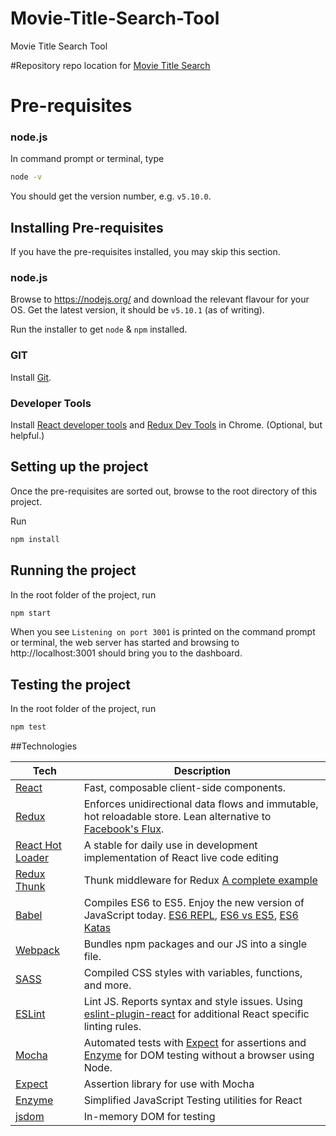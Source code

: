 # Movie-Title-Search-Tool
Movie Title Search Tool

#Repository 
repo location for [Movie Title Search](https://github.com/leojohn117/Movie-Title-Search-Tool)

# Pre-requisites

### node.js

In command prompt or terminal, type

```bash
node -v
```

You should get the version number, e.g. `v5.10.0`.


## Installing Pre-requisites
If you have the pre-requisites installed, you may skip this section.

### node.js

Browse to https://nodejs.org/ and download the relevant flavour for your OS. Get the latest version, it should be `v5.10.1` (as of writing).

Run the installer to get `node` & `npm` installed.

### GIT
Install [Git](https://git-scm.com/downloads).

### Developer Tools
Install [React developer tools](https://chrome.google.com/webstore/detail/react-developer-tools/fmkadmapgofadopljbjfkapdkoienihi?hl=en) and [Redux Dev Tools](https://chrome.google.com/webstore/detail/redux-devtools/lmhkpmbekcpmknklioeibfkpmmfibljd?hl=en) in Chrome. (Optional, but helpful.)


## Setting up the project

Once the pre-requisites are sorted out, browse to the root directory of this project.

Run

```bash
npm install
```

## Running the project

In the root folder of the project, run

```bash
npm start
```

When you see `Listening on port 3001` is printed on the command prompt or terminal, the web server has started and browsing to http://localhost:3001 should bring you to the dashboard.

## Testing the project

In the root folder of the project, run

```bash
npm test
```
##Technologies

| **Tech** | **Description** |
|----------|-------|
|  [React](https://facebook.github.io/react/)  |   Fast, composable client-side components. | 
|  [Redux](http://redux.js.org) |  Enforces unidirectional data flows and immutable, hot reloadable store. Lean alternative to [Facebook's Flux](https://facebook.github.io/flux/docs/overview.html).|
|  [React Hot Loader](https://gaearon.github.io/react-hot-loader) | A stable for daily use in development implementation of React live code editing |
|  [Redux Thunk](https://github.com/gaearon/redux-thunk) | Thunk middleware for Redux [A complete example](http://redux.js.org/docs/advanced/ExampleRedditAPI.html) |
|  [Babel](http://babeljs.io) |  Compiles ES6 to ES5. Enjoy the new version of JavaScript today. [ES6 REPL](https://babeljs.io/repl/), [ES6 vs ES5](http://es6-features.org), [ES6 Katas](http://es6katas.org)|
| [Webpack](http://webpack.github.io) | Bundles npm packages and our JS into a single file. | 
| [SASS](http://sass-lang.com/) | Compiled CSS styles with variables, functions, and more. |
| [ESLint](http://eslint.org/)| Lint JS. Reports syntax and style issues. Using [eslint-plugin-react](https://github.com/yannickcr/eslint-plugin-react) for additional React specific linting rules. | 
|[Mocha](http://mochajs.org)| Automated tests with [Expect](https://github.com/mjackson/expect) for assertions and [Enzyme](https://github.com/airbnb/enzyme) for DOM testing without a browser using Node. |
|[Expect](https://github.com/mjackson/expect)|Assertion library for use with Mocha|
|[Enzyme](https://github.com/airbnb/enzyme)|Simplified JavaScript Testing utilities for React|
|[jsdom](https://github.com/tmpvar/jsdom)|In-memory DOM for testing|
